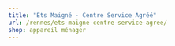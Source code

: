 ```yaml
---
title: "Ets Maigné - Centre Service Agréé"
url: /rennes/ets-maigne-centre-service-agree/
shop: appareil ménager
---
```

